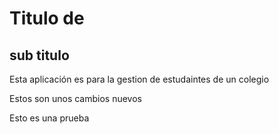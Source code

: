 # Titulo de 
## sub titulo

<p>Esta aplicación es para la gestion de estudaintes de un colegio<p>

<p>Estos son unos cambios nuevos<p>

Esto es una prueba